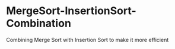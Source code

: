 MergeSort-InsertionSort-Combination
===================================

Combining Merge Sort with Insertion Sort to make it more efficient
